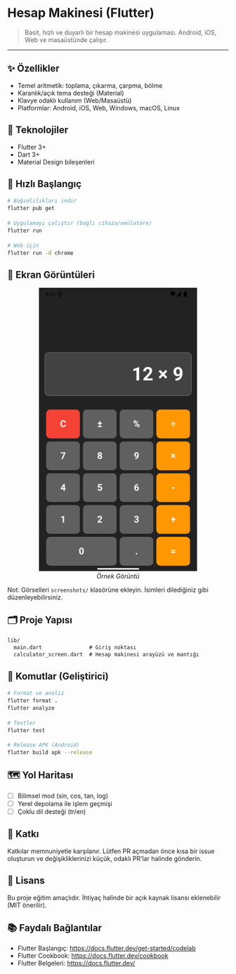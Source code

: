 # Hesap Makinesi (Flutter)

> Basit, hızlı ve duyarlı bir hesap makinesi uygulaması. Android, iOS, Web ve masaüstünde çalışır.

---

## ✨ Özellikler

- Temel aritmetik: toplama, çıkarma, çarpma, bölme
- Karanlık/açık tema desteği (Material)
- Klavye odaklı kullanım (Web/Masaüstü)
- Platformlar: Android, iOS, Web, Windows, macOS, Linux

## 🧰 Teknolojiler

- Flutter 3+
- Dart 3+
- Material Design bileşenleri

## 🚀 Hızlı Başlangıç

```bash
# Bağımlılıkları indir
flutter pub get

# Uygulamayı çalıştır (bağlı cihaza/emülatöre)
flutter run

# Web için
flutter run -d chrome
```

## 📸 Ekran Görüntüleri

<p align="center">
  <img src="screenshots/ss_12x9.png" alt="Örnek Görüntü" width="360" />
  <br/>
  <em>Örnek Görüntü</em>
  
</p>

Not: Görselleri `screenshots/` klasörüne ekleyin. İsimleri dilediğiniz gibi düzenleyebilirsiniz.

## 🗂️ Proje Yapısı

```
lib/
  main.dart               # Giriş noktası
  calculator_screen.dart  # Hesap makinesi arayüzü ve mantığı
```

## 🔧 Komutlar (Geliştirici)

```bash
# Format ve analiz
flutter format .
flutter analyze

# Testler
flutter test

# Release APK (Android)
flutter build apk --release
```

## 🗺️ Yol Haritası

- [ ] Bilimsel mod (sin, cos, tan, log)
- [ ] Yerel depolama ile işlem geçmişi
- [ ] Çoklu dil desteği (tr/en)

## 🤝 Katkı

Katkılar memnuniyetle karşılanır. Lütfen PR açmadan önce kısa bir issue oluşturun ve değişikliklerinizi küçük, odaklı PR’lar halinde gönderin.

## 📄 Lisans

Bu proje eğitim amaçlıdır. İhtiyaç halinde bir açık kaynak lisansı eklenebilir (MIT önerilir).

## 📚 Faydalı Bağlantılar

- Flutter Başlangıç: https://docs.flutter.dev/get-started/codelab
- Flutter Cookbook: https://docs.flutter.dev/cookbook
- Flutter Belgeleri: https://docs.flutter.dev/
